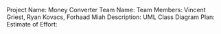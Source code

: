 Project Name: Money Converter
Team Name:
Team Members: Vincent Griest, Ryan Kovacs, Forhaad Miah
Description:
UML Class Diagram
Plan:
Estimate of Effort:
